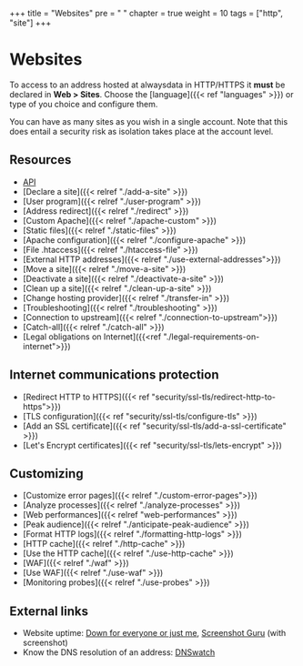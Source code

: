 +++
title = "Websites"
pre = "<i class='fas fa-fw fa-globe'></i> "
chapter = true
weight = 10
tags = ["http", "site"]
+++

# Websites

To access to an address hosted at alwaysdata in HTTP/HTTPS it **must** be declared in **Web > Sites**. Choose the [language]({{< ref "languages" >}}) or type of you choice and configure them.

You can have as many sites as you wish in a single account. Note that this does entail a security risk as isolation takes place at the account level.

## Resources

- [API](https://api.alwaysdata.com/v1/site/doc/)
- [Declare a site]({{< relref "./add-a-site" >}})
- [User program]({{< relref "./user-program" >}})
- [Address redirect]({{< relref "./redirect" >}})
- [Custom Apache]({{< relref "./apache-custom" >}})
- [Static files]({{< relref "./static-files" >}})
- [Apache configuration]({{< relref "./configure-apache" >}})
- [File .htaccess]({{< relref "./htaccess-file" >}})
- [External HTTP addresses]({{< relref "./use-external-addresses">}})
- [Move a site]({{< relref "./move-a-site" >}})
- [Deactivate a site]({{< relref "./deactivate-a-site" >}})
- [Clean up a site]({{< relref "./clean-up-a-site" >}})
- [Change hosting provider]({{< relref "./transfer-in" >}})
- [Troubleshooting]({{< relref "./troubleshooting" >}})
- [Connection to upstream]({{< relref "./connection-to-upstream">}})
- [Catch-all]({{< relref "./catch-all" >}})
- [Legal obligations on Internet]({{<ref "./legal-requirements-on-internet">}})

## Internet communications protection

- [Redirect HTTP to HTTPS]({{< ref "security/ssl-tls/redirect-http-to-https">}})
- [TLS configuration]({{< ref "security/ssl-tls/configure-tls" >}})
- [Add an SSL certificate]({{< ref "security/ssl-tls/add-a-ssl-certificate" >}})
- [Let's Encrypt certificates]({{< ref "security/ssl-tls/lets-encrypt" >}})

## Customizing

- [Customize error pages]({{< relref "./custom-error-pages">}})
- [Analyze processes]({{< relref "./analyze-processes" >}})
- [Web performances]({{< relref "web-performances" >}})
- [Peak audience]({{< relref "./anticipate-peak-audience" >}})
- [Format HTTP logs]({{< relref "./formatting-http-logs" >}})
- [HTTP cache]({{< relref "./http-cache" >}})
- [Use the HTTP cache]({{< relref "./use-http-cache" >}})
- [WAF]({{< relref "./waf" >}})
- [Use WAF]({{< relref "./use-waf" >}})
- [Monitoring probes]({{< relref "./use-probes" >}})

## External links

- Website uptime: [Down for everyone or just me](https://downforeveryoneorjustme.com/), [Screenshot Guru](https://screenshot.guru/) (with screenshot)
- Know the DNS resolution of an address: [DNSwatch](https://www.dnswatch.info/)
